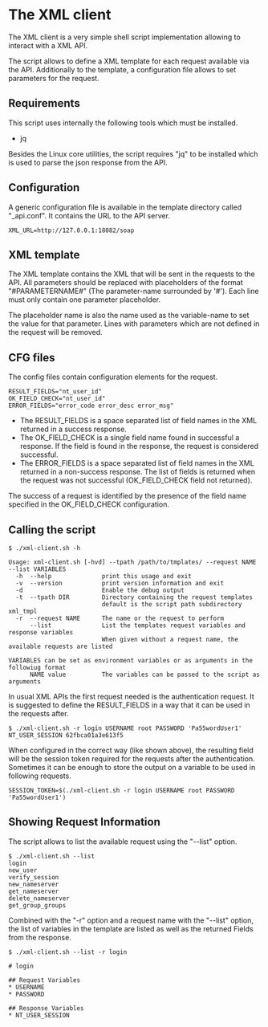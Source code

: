 # The XML client

The XML client is a very simple shell script implementation allowing to interact with a XML API. 

The script allows to define a XML template for each request available via the API. Additionally to the template, a configuration file allows to set parameters for the request. 

## Requirements

This script uses internally the following tools which must be installed. 

* jq

Besides the Linux core utilities, the script requires "jq" to be installed which is used to parse the json response from the API.


## Configuration

A generic configuration file is available in the template directory called "_api.conf". It contains the URL to the API server.

```
XML_URL=http://127.0.0.1:18082/soap
```

## XML template

The XML template contains the XML that will be sent in the requests to the API. All parameters should be replaced with placeholders of the format "#PARAMETERNAME#" (The parameter-name surrounded by '#'). Each line must only contain one parameter placeholder. 

The placeholder name is also the name used as the variable-name to set the value for that parameter. Lines with parameters which are not defined in the request will be removed. 


## CFG files

The config files contain configuration elements for the request.

```
RESULT_FIELDS="nt_user_id"
OK_FIELD_CHECK="nt_user_id"
ERROR_FIELDS="error_code error_desc error_msg"

```

* The RESULT_FIELDS is a space separated list of field names in the XML returned in a success response.
* The OK_FIELD_CHECK is a single field name found in successful a response. If the field is found in the response, the request is considered successful.
* The ERROR_FIELDS is a space separated list of field names in the XML returned in a non-success response. The list of fields is returned when the request was not successful (OK_FIELD_CHECK field not returned).

The success of a request is identified by the presence of the field name specified in the OK_FIELD_CHECK configuration.

## Calling the script 

```
$ ./xml-client.sh -h

Usage: xml-client.sh [-hvd] --tpath /path/to/tmplates/ --request NAME --list VARIABLES
  -h  --help              print this usage and exit
  -v  --version           print version information and exit
  -d                      Enable the debug output
  -t  --tpath DIR         Directory containing the request templates
                          default is the script path subdirectory xml_tmpl
  -r  --request NAME      The name or the request to perform
      --list              List the templates request variables and response variables
                          When given without a request name, the available requests are listed

VARIABLES can be set as environment variables or as arguments in the followiug format
      NAME value          The variables can be passed to the script as arguments
```

In usual XML APIs the first request needed is the authentication request. It is suggested to define the RESULT_FIELDS in a way that it can be used in the requests after. 

```
$ ./xml-client.sh -r login USERNAME root PASSWORD 'Pa55wordUser1'
NT_USER_SESSION 62fbca01a3e613f5
```

When configured in the correct way (like shown above), the resulting field will be the session token required for the requests after the authentication. Sometimes it can be enough to store the output on a variable to be used in following requests.


```
SESSION_TOKEN=$(./xml-client.sh -r login USERNAME root PASSWORD 'Pa55wordUser1')
```


## Showing Request Information

The script allows to list the available request using the "--list" option. 

```
$ ./xml-client.sh --list
login
new_user
verify_session
new_nameserver
get_nameserver
delete_nameserver
get_group_groups
```

Combined with the "-r" option and a request name with the "--list" option, the list of variables in the template are listed as well as the returned Fields from the response.

```
$ ./xml-client.sh --list -r login

# login

## Request Variables
* USERNAME
* PASSWORD

## Response Variables
* NT_USER_SESSION
```

